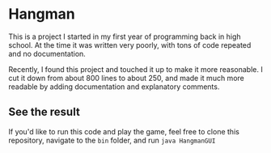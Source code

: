 # Hangman

This is a project I started in my first year of programming back in high school. At the time it was written very poorly,
with tons of code repeated and no documentation.

Recently, I found this project and touched it up to make it more reasonable. I cut it down from about 800 lines to about 250, and made it much more readable by adding documentation and explanatory comments.

## See the result

If you'd like to run this code and play the game, feel free to clone this repository, navigate to the `bin` folder, and run `java HangmanGUI`
